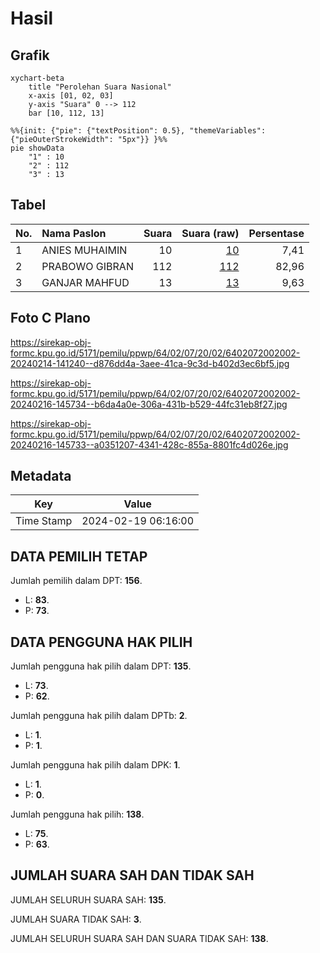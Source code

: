 # Hasil

## Grafik

```mermaid
xychart-beta
    title "Perolehan Suara Nasional"
    x-axis [01, 02, 03]
    y-axis "Suara" 0 --> 112
    bar [10, 112, 13]
```

```mermaid
%%{init: {"pie": {"textPosition": 0.5}, "themeVariables": {"pieOuterStrokeWidth": "5px"}} }%%
pie showData
    "1" : 10
    "2" : 112
    "3" : 13
```

## Tabel

| No. | Nama Paslon    | Suara | Suara (raw) | Persentase |
|:--- |:-------------- | -----:| -----------:| ----------:|
| 1   | ANIES MUHAIMIN | 10    | [10][p-1]   | 7,41       |
| 2   | PRABOWO GIBRAN | 112   | [112][p-2]  | 82,96      |
| 3   | GANJAR MAHFUD  | 13    | [13][p-3]   | 9,63       |


[p-1]: https://github.com/gigit-pemilu/pemilu-2024/blob/main/pilpres/hitung-suara/sub/64-kalimantan-timur/sub/02-kutai-kartanegara/sub/07-sebulu/sub/2002-tanjung-harapan/sub/002-tps/sub/paslon-1.txt
[p-2]: https://github.com/gigit-pemilu/pemilu-2024/blob/main/pilpres/hitung-suara/sub/64-kalimantan-timur/sub/02-kutai-kartanegara/sub/07-sebulu/sub/2002-tanjung-harapan/sub/002-tps/sub/paslon-2.txt
[p-3]: https://github.com/gigit-pemilu/pemilu-2024/blob/main/pilpres/hitung-suara/sub/64-kalimantan-timur/sub/02-kutai-kartanegara/sub/07-sebulu/sub/2002-tanjung-harapan/sub/002-tps/sub/paslon-3.txt

## Foto C Plano

https://sirekap-obj-formc.kpu.go.id/5171/pemilu/ppwp/64/02/07/20/02/6402072002002-20240214-141240--d876dd4a-3aee-41ca-9c3d-b402d3ec6bf5.jpg

https://sirekap-obj-formc.kpu.go.id/5171/pemilu/ppwp/64/02/07/20/02/6402072002002-20240216-145734--b6da4a0e-306a-431b-b529-44fc31eb8f27.jpg

https://sirekap-obj-formc.kpu.go.id/5171/pemilu/ppwp/64/02/07/20/02/6402072002002-20240216-145733--a0351207-4341-428c-855a-8801fc4d026e.jpg


## Metadata

| Key        | Value               |
| ---------- | ------------------- |
| Time Stamp | 2024-02-19 06:16:00 |


## DATA PEMILIH TETAP

Jumlah pemilih dalam DPT: **156**.
 * L: **83**.
 * P: **73**.

## DATA PENGGUNA HAK PILIH

Jumlah pengguna hak pilih dalam DPT: **135**.
 * L: **73**.
 * P: **62**.

Jumlah pengguna hak pilih dalam DPTb: **2**.
 * L: **1**.
 * P: **1**.

Jumlah pengguna hak pilih dalam DPK: **1**.
 * L: **1**.
 * P: **0**.

Jumlah pengguna hak pilih: **138**.
 * L: **75**.
 * P: **63**.

## JUMLAH SUARA SAH DAN TIDAK SAH

JUMLAH SELURUH SUARA SAH: **135**.

JUMLAH SUARA TIDAK SAH: **3**.

JUMLAH SELURUH SUARA SAH DAN SUARA TIDAK SAH: **138**.


